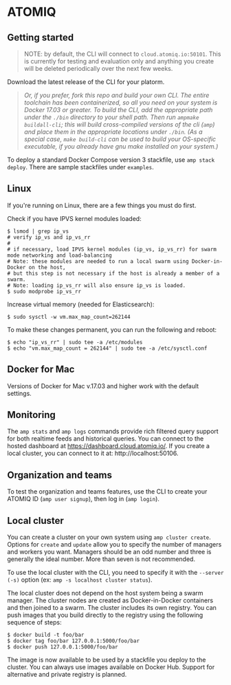 ATOMIQ
======

## Getting started

> NOTE: by default, the CLI will connect to `cloud.atomiq.io:50101`.
This is currently for testing and evaluation only and anything you
create will be deleted periodically over the next few weeks.

Download the latest release of the CLI for your platorm.

> *Or, if you prefer, fork this repo and build your own CLI. The entire toolchain
has been containerized, so all you need on your system is Docker 17.03 or greater. To
build the CLI, add the appropriate path under the `./bin` directory to your shell path.
Then run `ampmake buildall-cli`; this will build cross-compiled versions of the cli
(`amp`) and place them in the appropriate locations under `./bin`. (As a special case,
`make build-cli` can be used to build your OS-specific executable, if you already
have gnu make installed on your system.)*

To deploy a standard Docker Compose version 3 stackfile, use
`amp stack deploy`. There are sample stackfiles under `examples`.

## Linux

If you're running on Linux, there are a few things you must do first.

Check if you have IPVS kernel modules loaded:

    $ lsmod | grep ip_vs
    # verify ip_vs and ip_vs_rr
    #
    # if necessary, load IPVS kernel modules (ip_vs, ip_vs_rr) for swarm mode networking and load-balancing
    # Note: these modules are needed to run a local swarm using Docker-in-Docker on the host,
    # but this step is not necessary if the host is already a member of a swarm.
    # Note: loading ip_vs_rr will also ensure ip_vs is loaded.
    $ sudo modprobe ip_vs_rr

Increase virtual memory (needed for Elasticsearch):

    $ sudo sysctl -w vm.max_map_count=262144

To make these changes permanent, you can run the following and reboot:

    $ echo "ip_vs_rr" | sudo tee -a /etc/modules
    $ echo "vm.max_map_count = 262144" | sudo tee -a /etc/sysctl.conf

## Docker for Mac

Versions of Docker for Mac v.17.03 and higher work with the default settings. 

## Monitoring

The `amp stats` and `amp logs` commands provide rich filtered
query support for both realtime feeds and historical queries.
You can connect to the hosted dashboard at https://dashboard.cloud.atomiq.io/.
If you create a local cluster, you can connect to it at:
http://localhost:50106.

## Organization and teams

To test the organization and teams features,
use the CLI to create your ATOMIQ ID (`amp user signup`), then
log in (`amp login`).

## Local cluster

You can create a cluster on your own system using `amp cluster create`.
Options for `create` and `update` allow you to specify the number of
managers and workers you want. Managers should be an odd number and
three is generally the ideal number. More than seven is not recommended.

To use the local cluster with the CLI, you need to specify it
with the `--server (-s)` option (ex: `amp -s localhost cluster status`).

The local cluster does not depend on the host system being a swarm manager.
The cluster nodes are created as Docker-in-Docker containers and then
joined to a swarm. The cluster includes its own registry. You can
push images that you build directly to the registry using the following sequence of steps:

    $ docker build -t foo/bar
    $ docker tag foo/bar 127.0.0.1:5000/foo/bar
    $ docker push 127.0.0.1:5000/foo/bar

The image is now available to be used by a stackfile you deploy to the
cluster. You can always use images available on Docker Hub. Support for
alternative and private registry is planned.
